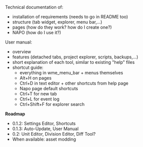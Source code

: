 Technical documentation of:

- installation of requirements (needs to go in README too)
- structure (tab widget, explorer, menu bar,...)
- pages (how do they work? how do I create one?)
- NAPO (how do I use it?)

User manual:

- overview
- features (detached tabs, project explorer, scripts, backups,...)
- short explanation of each tool, similar to existing "help" files
- shortcut guide:
  - everything in wme_menu_bar + menus themselves
  - Alt+H on pages
  - Ctrl+D in text editor + other shortcuts from help page
  - Napo page default shortcuts
  - Ctrl+T for new tab
  - Ctrl+L for event log
  - Ctrl+Shift+F for explorer search


**Roadmap**

- 0.1.2: Settings Editor, Shortcuts
- 0.1.3: Auto-Update, User Manual
- 0.2: Unit Editor, Division Editor, Diff Tool?
- When available: asset modding